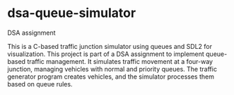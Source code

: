 # dsa-queue-simulator
DSA assignment

This is a C-based traffic junction simulator using queues and SDL2 for visualization. 
This project is part of a DSA assignment to implement queue-based traffic management.
It simulates traffic movement at a four-way junction, managing vehicles with normal and priority queues.
The traffic generator program creates vehicles, and the simulator processes them based on queue rules.
